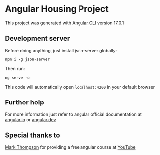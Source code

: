 # Angular Housing Project

This project was generated with [Angular CLI](https://github.com/angular/angular-cli) version 17.0.1

## Development server

Before doing anything, just install json-server globally:
``` 
npm i -g json-server
```

Then run:
```
ng serve -o
```

This code will automatically open `localhost:4200` in your default browser

## Further help

For more information just refer to angular official documentation at [angular.io](https://angular.io/) or [angular.dev](https://angular.dev/)

## Special thanks to
[Mark Thompson](https://github.com/MarkTechson) for providing a free angular course at [YouTube](https://youtube.com)
